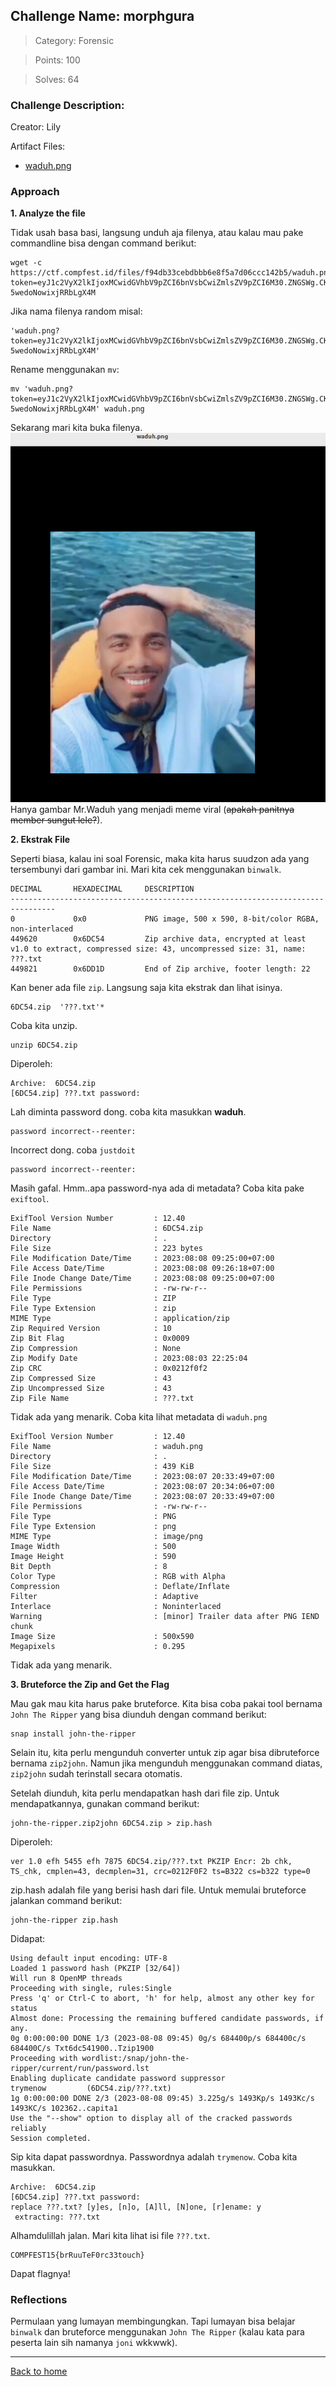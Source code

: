## Challenge Name: morphgura
>Category: Forensic

>Points: 100

>Solves: 64

### Challenge Description: 

Creator: Lily

Artifact Files:
* [waduh.png](https://ctf.compfest.id/files/f94db33cebdbbb6e8f5a7d06ccc142b5/waduh.png?token=eyJ1c2VyX2lkIjoxMCwidGVhbV9pZCI6bnVsbCwiZmlsZV9pZCI6M30.ZNGSWg.CKRkBI7-5wedoNowixjRRbLgX4M)

### Approach

**1. Analyze the file**

Tidak usah basa basi, langsung unduh aja filenya, atau kalau mau pake commandline bisa dengan command berikut:
```
wget -c https://ctf.compfest.id/files/f94db33cebdbbb6e8f5a7d06ccc142b5/waduh.png?token=eyJ1c2VyX2lkIjoxMCwidGVhbV9pZCI6bnVsbCwiZmlsZV9pZCI6M30.ZNGSWg.CKRkBI7-5wedoNowixjRRbLgX4M
```
Jika nama filenya random misal:
```
'waduh.png?token=eyJ1c2VyX2lkIjoxMCwidGVhbV9pZCI6bnVsbCwiZmlsZV9pZCI6M30.ZNGSWg.CKRkBI7-5wedoNowixjRRbLgX4M'
```
Rename menggunakan ```mv```:
```
mv 'waduh.png?token=eyJ1c2VyX2lkIjoxMCwidGVhbV9pZCI6bnVsbCwiZmlsZV9pZCI6M30.ZNGSWg.CKRkBI7-5wedoNowixjRRbLgX4M' waduh.png
```
Sekarang mari kita buka filenya.
![Mr.Waduh](Just%20Do%20It-1.png)
Hanya gambar Mr.Waduh yang menjadi meme viral (~~apakah panitnya member sungut lele?~~). 

**2. Ekstrak File**

Seperti biasa, kalau ini soal Forensic, maka kita harus suudzon ada yang tersembunyi dari gambar ini. Mari kita cek menggunakan ```binwalk```.
```
DECIMAL       HEXADECIMAL     DESCRIPTION
--------------------------------------------------------------------------------
0             0x0             PNG image, 500 x 590, 8-bit/color RGBA, non-interlaced
449620        0x6DC54         Zip archive data, encrypted at least v1.0 to extract, compressed size: 43, uncompressed size: 31, name: ???.txt
449821        0x6DD1D         End of Zip archive, footer length: 22
```
Kan bener ada file ```zip```. Langsung saja kita ekstrak dan lihat isinya.
```
6DC54.zip  '???.txt'*
```
Coba kita unzip.
```
unzip 6DC54.zip
```
Diperoleh:
```
Archive:  6DC54.zip
[6DC54.zip] ???.txt password: 
```
Lah diminta password dong. coba kita masukkan **waduh**.
```
password incorrect--reenter: 
```
Incorrect dong. coba ```justdoit```
```
password incorrect--reenter: 
```
Masih gafal. Hmm..apa password-nya ada di metadata? Coba kita pake ```exiftool```.
```
ExifTool Version Number         : 12.40
File Name                       : 6DC54.zip
Directory                       : .
File Size                       : 223 bytes
File Modification Date/Time     : 2023:08:08 09:25:00+07:00
File Access Date/Time           : 2023:08:08 09:26:18+07:00
File Inode Change Date/Time     : 2023:08:08 09:25:00+07:00
File Permissions                : -rw-rw-r--
File Type                       : ZIP
File Type Extension             : zip
MIME Type                       : application/zip
Zip Required Version            : 10
Zip Bit Flag                    : 0x0009
Zip Compression                 : None
Zip Modify Date                 : 2023:08:03 22:25:04
Zip CRC                         : 0x0212f0f2
Zip Compressed Size             : 43
Zip Uncompressed Size           : 43
Zip File Name                   : ???.txt
```
Tidak ada yang menarik. Coba kita lihat metadata di ```waduh.png```
```
ExifTool Version Number         : 12.40
File Name                       : waduh.png
Directory                       : .
File Size                       : 439 KiB
File Modification Date/Time     : 2023:08:07 20:33:49+07:00
File Access Date/Time           : 2023:08:07 20:34:06+07:00
File Inode Change Date/Time     : 2023:08:07 20:33:49+07:00
File Permissions                : -rw-rw-r--
File Type                       : PNG
File Type Extension             : png
MIME Type                       : image/png
Image Width                     : 500
Image Height                    : 590
Bit Depth                       : 8
Color Type                      : RGB with Alpha
Compression                     : Deflate/Inflate
Filter                          : Adaptive
Interlace                       : Noninterlaced
Warning                         : [minor] Trailer data after PNG IEND chunk
Image Size                      : 500x590
Megapixels                      : 0.295
```
Tidak ada yang menarik.

**3. Bruteforce the Zip and Get the Flag**

Mau gak mau kita harus pake bruteforce. Kita bisa coba pakai tool bernama ```John The Ripper``` yang bisa diunduh dengan command berikut:
```
snap install john-the-ripper
```
Selain itu, kita perlu mengunduh converter untuk zip agar bisa dibruteforce bernama ```zip2john```. Namun jika mengunduh menggunakan command diatas, ```zip2john``` sudah terinstall secara otomatis.

Setelah diunduh, kita perlu mendapatkan hash dari file zip. Untuk mendapatkannya, gunakan command berikut:
```
john-the-ripper.zip2john 6DC54.zip > zip.hash
```
Diperoleh:
```
ver 1.0 efh 5455 efh 7875 6DC54.zip/???.txt PKZIP Encr: 2b chk, TS_chk, cmplen=43, decmplen=31, crc=0212F0F2 ts=B322 cs=b322 type=0
```
zip.hash adalah file yang berisi hash dari file. Untuk memulai bruteforce jalankan command berikut:
```
john-the-ripper zip.hash
```
Didapat:
```
Using default input encoding: UTF-8
Loaded 1 password hash (PKZIP [32/64])
Will run 8 OpenMP threads
Proceeding with single, rules:Single
Press 'q' or Ctrl-C to abort, 'h' for help, almost any other key for status
Almost done: Processing the remaining buffered candidate passwords, if any.
0g 0:00:00:00 DONE 1/3 (2023-08-08 09:45) 0g/s 684400p/s 684400c/s 684400C/s Txt6dc541900..Tzip1900
Proceeding with wordlist:/snap/john-the-ripper/current/run/password.lst
Enabling duplicate candidate password suppressor
trymenow         (6DC54.zip/???.txt)     
1g 0:00:00:00 DONE 2/3 (2023-08-08 09:45) 3.225g/s 1493Kp/s 1493Kc/s 1493KC/s 102362..capita1
Use the "--show" option to display all of the cracked passwords reliably
Session completed. 
```
Sip kita dapat passwordnya. Passwordnya adalah ```trymenow```. Coba kita masukkan.
```
Archive:  6DC54.zip
[6DC54.zip] ???.txt password: 
replace ???.txt? [y]es, [n]o, [A]ll, [N]one, [r]ename: y
 extracting: ???.txt 
```
Alhamdulillah jalan. Mari kita lihat isi file ```???.txt```.
```
COMPFEST15{brRuuTeF0rc33touch}
```
Dapat flagnya!

### Reflections

Permulaan yang lumayan membingungkan. Tapi lumayan bisa belajar ```binwalk``` dan bruteforce menggunakan ```John The Ripper``` (kalau kata para peserta lain sih namanya ```joni``` wkkwwk).

---
[Back to home](../Readme.md)
